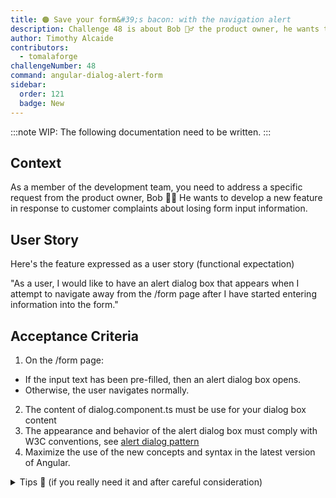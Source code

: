 ```yaml
---
title: 🟠 Save your form&#39;s bacon: with the navigation alert
description: Challenge 48 is about Bob 🧙‍♂️ the product owner, he wants to develop a new feature in response to customer complaints about losing form input information.
author: Timothy Alcaide
contributors:
  - tomalaforge
challengeNumber: 48
command: angular-dialog-alert-form
sidebar:
  order: 121
  badge: New
---
```


:::note
WIP: The following documentation need to be written.
:::

## Context

As a member of the development team, you need to address a specific request from the product owner, Bob 🧙‍♂️ He wants to develop a new feature in response to customer complaints about losing form input information.

## User Story

Here's the feature expressed as a user story (functional expectation)

"As a user, I would like to have an alert dialog box that appears when I attempt to navigate away from the /form page after I have started entering information into the form."

## Acceptance Criteria

1. On the /form page:

- If the input text has been pre-filled, then an alert dialog box opens.
- Otherwise, the user navigates normally.

2. The content of dialog.component.ts must be use for your dialog box content
3. The appearance and behavior of the alert dialog box must comply with W3C conventions, see [alert dialog pattern](https://www.w3.org/WAI/ARIA/apg/patterns/alertdialog/)
4. Maximize the use of the new concepts and syntax in the latest version of Angular.

<details>
    <summary>Tips 🤫 (if you really need it and after careful consideration)</summary>
    - Use the Material CDK Dialog or Overlay - https://material.angular.io/cdk/ (dont forget to add @import '@angular/cdk/overlay-prebuilt.css' in style.sccss)
    <br>
    - Use the CanDeactivate guard - https://angular.io/api/router/CanDeactivate (use new functionnal approach).
</details>
